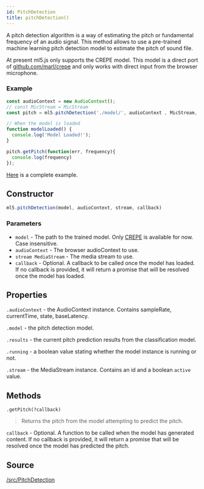 ```yaml
---
id: PitchDetection
title: pitchDetection()
---
```


A pitch detection algorithm is a way of estimating the pitch or fundamental frequency of an audio signal. This method allows to use a pre-trained machine learning pitch detection model to estimate the pitch of sound file.

At present ml5.js only supports the CREPE model. This model is a direct port of [github.com/marl/crepe](https://github.com/marl/crepe) and  only works with direct input from the browser microphone.

### Example

```javascript
const audioContext = new AudioContext();
// const MicStream = MicStream
const pitch = ml5.pitchDetection('./model/', audioContext , MicStream, modelLoaded); 

// When the model is loaded
function modelLoaded() {
  console.log('Model Loaded!');
}

pitch.getPitch(function(err, frequency){
  console.log(frequency)
});
```

[Here](https://github.com/ml5js/ml5-examples/blob/master/p5js/PitchDetection_Game/sketch.js) is a complete example.

## Constructor

```javascript
ml5.pitchDetection(model, audioContext, stream, callback)
```

### Parameters
  - `model` - The path to the trained model. Only [CREPE](https://github.com/marl/crepe) is available for now. Case insensitive.
  - `audioContext` - The browser audioContext to use.
  - `stream MediaStream` - The media stream to use.
  - `callback` - Optional. A callback to be called once the model has loaded. If no callback is provided, it will return a promise that will be resolved once the model has loaded.

## Properties

`.audioContext` - the AudioContext instance. Contains sampleRate, currentTime, state, baseLatency.

`.model` - the pitch detection model. 

`.results` - the current pitch prediction results from the classification model.

`.running` - a boolean value stating whether the model instance is running or not.

`.stream` - the MediaStream instance. Contains an id and a boolean `active` value.


## Methods

```
.getPitch(?callback)
```
> Returns the pitch from the model attempting to predict the pitch.

`callback` -  Optional. A function to be called when the model has generated content. If no callback is provided, it will return a promise that will be resolved once the model has predicted the pitch.

## Source

[/src/PitchDetection](https://github.com/ml5js/ml5-library/tree/master/src/PitchDetection)
